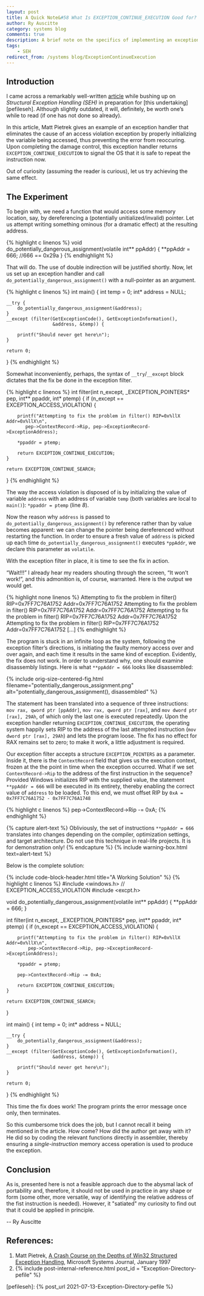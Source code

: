 ```yaml
---
layout: post
title: A Quick Note&#58 What Is EXCEPTION_CONTINUE_EXECUTION Good for?
author: Ry Auscitte
category: systems blog
comments: true
description: A brief note on the specifics of implementing an exception handler that returns EXCEPTION_CONTINUE_EXECUTION.
tags:
    - SEH
redirect_from: /systems blog/ExceptionContinueExecution
---
```


## Introduction

I came across a remarkably well-written [article][x86seh] while bushing up on _Structural Exception Handling (SEH)_ in preparation for [this undertaking][pefileseh]. Although slightly outdated, it will, definitely, be worth one’s while to read (if one has not done so already). 

In this article, Matt Pietrek gives an example of an exception handler that eliminates the cause of an access violation exception by properly initializing the variable being accessed, thus preventing the error from reoccuring. Upon completing the damage control, this exception handler returns `EXCEPTION_CONTINUE_EXECUTION` to signal the OS that it is safe to repeat the instruction now.

Out of curiosity (assuming the reader is curious), let us try achieving the same effect.

## The Experiment

To begin with, we need a function that would access some memory location, say, by dereferencing a (potentially unitialized/invalid) pointer. Let us attempt writing something ominous (for a dramatic effect) at the resulting address.

{% highlight c linenos %}
void do_potentially_dangerous_assignment(volatile int** ppAddr)
{
    **ppAddr = 666; //666 == 0x29a
}
{% endhighlight %}

That will do. The use of double indirection will be justified shortly. Now, let us set up an exception handler and call `do_potentially_dangerous_assignment()` with a null-pointer as an argument. 

{% highlight c linenos %}
int main()
{
    int temp = 0;
    int* address = NULL;

    __try {
        do_potentially_dangerous_assignment(&address);
    }
    __except (filter(GetExceptionCode(), GetExceptionInformation(), 
                     &address, &temp)) {

        printf("Should never get here\n");
    }

    return 0;
}
{% endhighlight %}

Somewhat inconveniently, perhaps, the syntax of `__try`/`__except` block dictates that the fix be done in the exception filter.

{% highlight c linenos %}
int filter(int n_except, _EXCEPTION_POINTERS* pep, int** ppaddr, int* ptemp)
{
    if (n_except == EXCEPTION_ACCESS_VIOLATION) {

        printf("Attempting to fix the problem in filter() RIP=0x%llX Addr=0x%llX\n", 
           pep->ContextRecord->Rip, pep->ExceptionRecord->ExceptionAddress);

        *ppaddr = ptemp;

        return EXCEPTION_CONTINUE_EXECUTION;
    }

    return EXCEPTION_CONTINUE_SEARCH;
}
{% endhighlight %}

The way the access violation is disposed of is by initializing the value of variable `address` with an address of variable `temp` (both variables are local to `main()`): `*ppaddr = ptemp` (line _8_). 

Now the reason why `address` is passed to `do_potentially_dangerous_assignment()` by reference rather than by value becomes apparent: we can change the pointer being dereferenced without restarting the function. In order to ensure a fresh value of `address` is picked up each time `do_potentially_dangerous_assignment()` executes `*ppAddr`, we declare this parameter as `volatile`.

With the exception filter in place, it is time to see the fix in action.

“Wait!!!” I already hear my readers shouting through the screen, “It won’t work!”, and this admonition is, of course, warranted. Here is the output we would get.

{% highlight none linenos %}
Attempting to fix the problem in filter() RIP=0x7FF7C76A1752 Addr=0x7FF7C76A1752
Attempting to fix the problem in filter() RIP=0x7FF7C76A1752 Addr=0x7FF7C76A1752
Attempting to fix the problem in filter() RIP=0x7FF7C76A1752 Addr=0x7FF7C76A1752
Attempting to fix the problem in filter() RIP=0x7FF7C76A1752 Addr=0x7FF7C76A1752
[...]
{% endhighlight %}

The program is stuck in an infinite loop as the system, following the exception filter’s directions, is initiating the faulty memory access over and over again, and each time it results in the same kind of exception. Evidently, the fix does not work. In order to understand why, one should examine disassembly listings. Here is what `**ppAddr = 666` looks like disassembled:

{% include orig-size-centered-fig.html filename="potentially_dangerous_assignment.png" alt="potentially_dangerous_assignment(), disassembled" %}

The statement has been translated into a sequence of three instructions: `mov rax, qword ptr [ppAddr]`, `mov rax, qword ptr [rax]`, and `mov dword ptr [rax], 29Ah`, of which only the last one is executed repeatedly. Upon the exception handler returning `EXCEPTION_CONTINUE_EXECUTION`, the operating system happily sets RIP to the address of the last attempted instruction (`mov dword ptr [rax], 29Ah`) and lets the program loose. The fix has no effect for RAX remains set to zero; to make it work, a little adjustment is required. 

Our exception filter accepts a structure `EXCEPTION_POINTERS` as a parameter. Inside it, there is the `ContextRecord` field that gives us the execution context, frozen at the the point in time when the exception occurred. What if we set  `ContextRecord->Rip` to the address of the first instruction in the sequence? Provided Windows initializes RIP with the supplied value, the statement `**ppAddr = 666` will be executed in its entirety, thereby enabling the correct value of `address` to be loaded. To this end, we must offset RIP by `0xA = 0x7FF7C76A1752 - 0x7FF7C76A1748`

{% highlight c linenos %}
pep->ContextRecord->Rip -= 0xA;
{% endhighlight %}

{% capture alert-text %}
Obliviously, the set of instructions `**ppAddr = 666` translates into changes depending on the compiler, optimization settings, and target architecture. Do not use this technique in real-life projects. It is for demonstration only!
{% endcapture %}
{% include warning-box.html text=alert-text %}

Below is the complete solution:

{% include code-block-header.html title="A Working Solution" %}
{% highlight c linenos %}
#include <windows.h> // EXCEPTION_ACCESS_VIOLATION
#include <excpt.h>

void do_potentially_dangerous_assignment(volatile int** ppAddr)
{
    **ppAddr = 666;
}

int filter(int n_except, _EXCEPTION_POINTERS* pep, int** ppaddr, int* ptemp)
{
    if (n_except == EXCEPTION_ACCESS_VIOLATION) {

        printf("Attempting to fix the problem in filter() RIP=0x%llX Addr=0x%llX\n", 
            pep->ContextRecord->Rip, pep->ExceptionRecord->ExceptionAddress);

        *ppaddr = ptemp;

        pep->ContextRecord->Rip -= 0xA;

        return EXCEPTION_CONTINUE_EXECUTION;
    }

    return EXCEPTION_CONTINUE_SEARCH;
}

int main()
{
    int temp = 0;
    int* address = NULL;

    __try {
        do_potentially_dangerous_assignment(&address);
    }
    __except (filter(GetExceptionCode(), GetExceptionInformation(),
                     &address, &temp)) {

        printf("Should never get here\n");
    }

    return 0;
}
{% endhighlight %}

This time the fix does work! The program prints the error message once only, then terminates.

So this cumbersome trick does the job, but I cannot recall it being mentioned in the article. How come? How did the author get away with it? He did so by coding the relevant functions directly in assembler, thereby ensuring a _single-instruction_ memory access operation is used to produce the exception. 
 
## Conclusion 

As is, presented here is not a feasible approach due to the abysmal lack of portability and, therefore, it should not be used in practice in any shape or form (some other, more versatile, way of identifying the relative address of the fist instruction is needed). However, it "satiated" my curiosity to find out that it could be applied in principle. 

-- Ry Auscitte

## References:

1. Matt Pietrek, [A Crash Course on the Depths of Win32 Structured Exception Handling][x86seh], Microsoft Systems Journal, January 1997
2. {% include post-internal-reference.html post_id = "Exception-Directory-pefile" %}

[x86seh]: https://bytepointer.com/resources/pietrek_crash_course_depths_of_win32_seh.htm
[pefileseh]: {% post_url 2021-07-13-Exception-Directory-pefile %}
